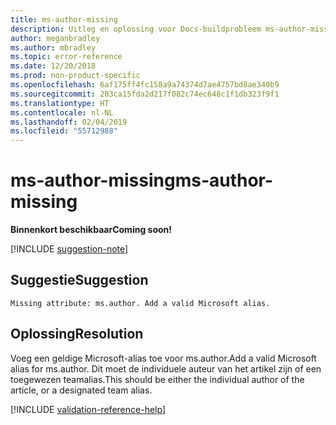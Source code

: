 ```yaml
---
title: ms-author-missing
description: Uitleg en oplossing voor Docs-buildprobleem ms-author-missing
author: meganbradley
ms.author: mbradley
ms.topic: error-reference
ms.date: 12/20/2018
ms.prod: non-product-specific
ms.openlocfilehash: 6af175ff4fc158a9a74374d7ae4757bd8ae340b9
ms.sourcegitcommit: 203ca15fda2d217f082c74ec648c1f1db323f9f1
ms.translationtype: HT
ms.contentlocale: nl-NL
ms.lasthandoff: 02/04/2019
ms.locfileid: "55712988"
---
```

# <a name="ms-author-missing"></a><span data-ttu-id="f3f15-103">ms-author-missing</span><span class="sxs-lookup"><span data-stu-id="f3f15-103">ms-author-missing</span></span>

<span data-ttu-id="f3f15-104">**Binnenkort beschikbaar**</span><span class="sxs-lookup"><span data-stu-id="f3f15-104">**Coming soon!**</span></span>

[!INCLUDE [suggestion-note](includes/suggestion-note.md)]

## <a name="suggestion"></a><span data-ttu-id="f3f15-105">Suggestie</span><span class="sxs-lookup"><span data-stu-id="f3f15-105">Suggestion</span></span>

`Missing attribute: ms.author. Add a valid Microsoft alias.`

## <a name="resolution"></a><span data-ttu-id="f3f15-106">Oplossing</span><span class="sxs-lookup"><span data-stu-id="f3f15-106">Resolution</span></span>

<span data-ttu-id="f3f15-107">Voeg een geldige Microsoft-alias toe voor ms.author.</span><span class="sxs-lookup"><span data-stu-id="f3f15-107">Add a valid Microsoft alias for ms.author.</span></span> <span data-ttu-id="f3f15-108">Dit moet de individuele auteur van het artikel zijn of een toegewezen teamalias.</span><span class="sxs-lookup"><span data-stu-id="f3f15-108">This should be either the individual author of the article, or a designated team alias.</span></span>

<!--make sure to add this file to your includes folder and verify the path-->
[!INCLUDE [validation-reference-help](includes/validation-reference-help.md)]